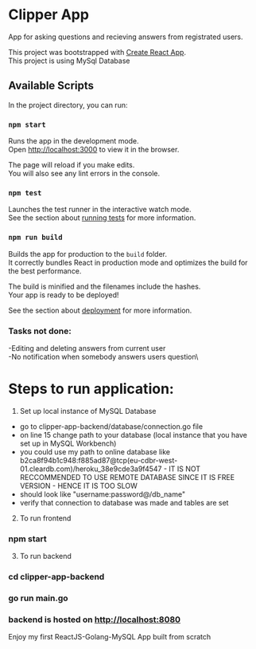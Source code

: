 # Clipper App
App for asking questions and recieving answers from registrated users. 



This project was bootstrapped with [Create React App](https://github.com/facebook/create-react-app).\
This project is using MySql Database


## Available Scripts

In the project directory, you can run:

### `npm start`

Runs the app in the development mode.\
Open [http://localhost:3000](http://localhost:3000) to view it in the browser.

The page will reload if you make edits.\
You will also see any lint errors in the console.

### `npm test`

Launches the test runner in the interactive watch mode.\
See the section about [running tests](https://facebook.github.io/create-react-app/docs/running-tests) for more information.

### `npm run build`

Builds the app for production to the `build` folder.\
It correctly bundles React in production mode and optimizes the build for the best performance.

The build is minified and the filenames include the hashes.\
Your app is ready to be deployed!

See the section about [deployment](https://facebook.github.io/create-react-app/docs/deployment) for more information.


### Tasks not done:
-Editing and deleting answers from current user\
-No notification when somebody answers users question\

# Steps to run application: 
1. Set up local instance of MySQL Database
  - go to clipper-app-backend/database/connection.go file
  - on line 15 change path to your database (local instance that you have set up in MySQL Workbench)
  - you could use my path to online database like b2ca8f94b1c948:f885ad87@tcp(eu-cdbr-west-01.cleardb.com)/heroku_38e9cde3a9f4547   - IT IS NOT RECCOMMENDED TO USE REMOTE DATABASE SINCE IT IS FREE VERSION - HENCE IT IS TOO SLOW  
  - should look like "username:password@/db_name"
  - verify that connection to database was made and tables are set

2. To run frontend
### npm start

3. To run backend 
### cd clipper-app-backend
### go run main.go

### backend is hosted on [http://localhost:8080](http://localhost:8080)


Enjoy my first ReactJS-Golang-MySQL App built from scratch
